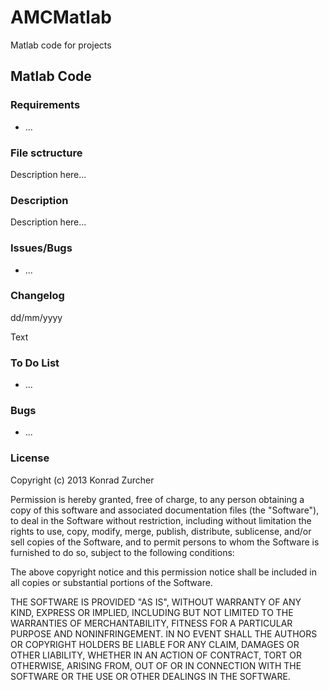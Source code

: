 AMCMatlab
=========

Matlab code for projects

## Matlab Code #

### Requirements ##

- ...

### File sctructure ##

Description here...

### Description ##

Description here...

### Issues/Bugs ##

- ...

### Changelog ##

dd/mm/yyyy

Text

### To Do List ##

- ...

### Bugs ##

- ...

### License ##

Copyright (c) 2013 Konrad Zurcher

Permission is hereby granted, free of charge, to any person obtaining a copy
of this software and associated documentation files (the "Software"), to deal
in the Software without restriction, including without limitation the rights
to use, copy, modify, merge, publish, distribute, sublicense, and/or sell
copies of the Software, and to permit persons to whom the Software is
furnished to do so, subject to the following conditions:

The above copyright notice and this permission notice shall be included in
all copies or substantial portions of the Software.

THE SOFTWARE IS PROVIDED "AS IS", WITHOUT WARRANTY OF ANY KIND, EXPRESS OR
IMPLIED, INCLUDING BUT NOT LIMITED TO THE WARRANTIES OF MERCHANTABILITY,
FITNESS FOR A PARTICULAR PURPOSE AND NONINFRINGEMENT. IN NO EVENT SHALL THE
AUTHORS OR COPYRIGHT HOLDERS BE LIABLE FOR ANY CLAIM, DAMAGES OR OTHER
LIABILITY, WHETHER IN AN ACTION OF CONTRACT, TORT OR OTHERWISE, ARISING FROM,
OUT OF OR IN CONNECTION WITH THE SOFTWARE OR THE USE OR OTHER DEALINGS IN
THE SOFTWARE.